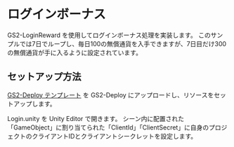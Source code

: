 # ログインボーナス

GS2-LoginReward を使用してログインボーナス処理を実装します。
このサンプルでは7日でループし、毎日100の無償通貨を入手できますが、7日目だけ300の無償通貨が手に入るように設定されています。

## セットアップ方法

[GS2-Deploy テンプレート](template.yaml) を GS2-Deploy にアップロードし、リソースをセットアップします。

Login.unity を Unity Editor で開きます。
シーン内に配置された「GameObject」に割り当てられた「ClientId」「ClientSecret」に自身のプロジェクトのクライアントIDとクライアントシークレットを設定します。
